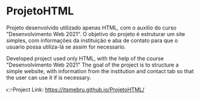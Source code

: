 # ProjetoHTML
Projeto desenvolvido utilizado apenas HTML, com o auxilio do curso "Desenvolvimento Web 2021". 
O objetivo do projeto é estruturar um site simples, com informações da instituição e aba de contato para que o usuario possa utiliza-lá se assim for necessario.

Developed project used only HTML, with the help of the course "Desenvolvimento Web 2021"
The goal of the project is to structure a simple website, with information from the institution and contact tab so that the user can use it if is necessary.

👉Project Link: 
https://itsmebru.github.io/ProjetoHTML/

